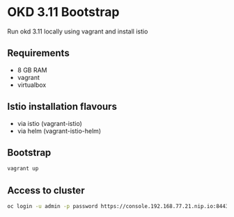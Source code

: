 # OKD 3.11 Bootstrap

Run okd 3.11 locally using vagrant and install istio

## Requirements
- 8 GB RAM
- vagrant
- virtualbox

## Istio installation flavours
- via istio (vagrant-istio)
- via helm (vagrant-istio-helm)

## Bootstrap
``` bash
vagrant up
```

## Access to cluster
``` bash
oc login -u admin -p password https://console.192.168.77.21.nip.io:8443/ --insecure-skip-tls-verify
```